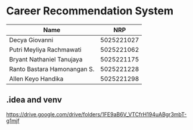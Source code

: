 # Career Recommendation System

| Name           | NRP        |
| ---            | ---        | 
| Decya Giovanni | 5025221027 |
| Putri Meyliya Rachmawati | 5025221062 |
| Bryant Nathaniel Tanujaya | 5025221175 |
| Ranto Bastara Hamonangan S. | 5025221228 |
| Allen Keyo Handika | 5025221298 | 

## .idea and venv
https://drive.google.com/drive/folders/1FE9aB6V_VTCfrH194uABgr3mbT-g1mjf
